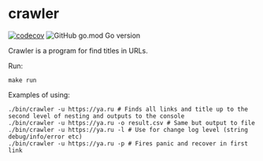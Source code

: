 # crawler
[![codecov](https://codecov.io/gh/vfunin/crawler/branch/main/graph/badge.svg?token=BA952ZCZ94)](https://codecov.io/gh/vfunin/crawler) ![GitHub go.mod Go version](https://img.shields.io/github/go-mod/go-version/vfunin/crawler)

Crawler is a program for find titles in URLs.

Run:
```shell
make run
```
Examples of using:
```shell
./bin/crawler -u https://ya.ru # Finds all links and title up to the second level of nesting and outputs to the console
./bin/crawler -u https://ya.ru -o result.csv # Same but output to file
./bin/crawler -u https://ya.ru -l # Use for change log level (string debug/info/error etc)
./bin/crawler -u https://ya.ru -p # Fires panic and recover in first link
```
